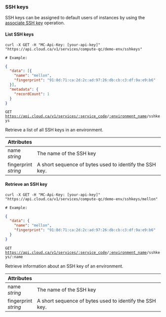 ### SSH keys
SSH keys can be assigned to default users of instances by using the [associate SSH key](#associate-an-ssh-key-to-an-instance) operation.

<!-------------------- LIST SSH KEYS -------------------->

#### List SSH keys

```shell
curl -X GET -H "MC-Api-Key: [your-api-key]"
"https://api.cloud.ca/v1/services/compute-qc/demo-env/sshkeys"

# Example:
```
```json
{
  "data": [{
    "name": "mellon",
    "fingerprint": "91:8d:71:ca:2d:2c:ad:97:26:db:cb:c3:df:9a:e9:b6"
  }],
  "metadata": {
    "recordCount": 1
  }
}
```

<code>GET https://api.cloud.ca/v1/services/<a href="#service-connections">:service_code</a>/<a href="#environments">:environment_name</a>/sshkeys</code>

Retrieve a list of all SSH keys in an environment.

Attributes | &nbsp;
---------- | -----
name<br/>*string* | The name of the SSH key
fingerprint<br/>*string* | A short sequence of bytes used to identify the SSH key.


<!-------------------- RETRIEVE AN SSH KEY -------------------->


#### Retrieve an SSH key

```shell
curl -X GET -H "MC-Api-Key: [your-api-key]"
"https://api.cloud.ca/v1/services/compute-qc/demo-env/sshkeys/mellon"

# Example:
```
```json
{
  "data": {
    "name": "mellon",
    "fingerprint": "91:8d:71:ca:2d:2c:ad:97:26:db:cb:c3:df:9a:e9:b6"
  }
}
```

<code>GET https://api.cloud.ca/v1/services/<a href="#service-connections">:service_code</a>/<a href="#environments">:environment_name</a>/sshkeys/:name</code>

Retrieve information about an SSH key of an environment.

Attributes | &nbsp;
---------- | -----
name<br/>*string* | The name of the SSH key
fingerprint<br/>*string* | A short sequence of bytes used to identify the SSH key.
